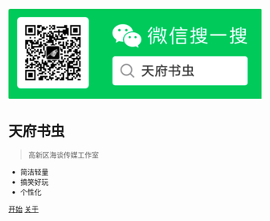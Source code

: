 

![公众号](/_media/search.png ':size=40%')

# 天府书虫

> 高新区海谈传媒工作室

- 简洁轻量
- 搞笑好玩
- 个性化

[开始](README.md) [关于](/about/)


